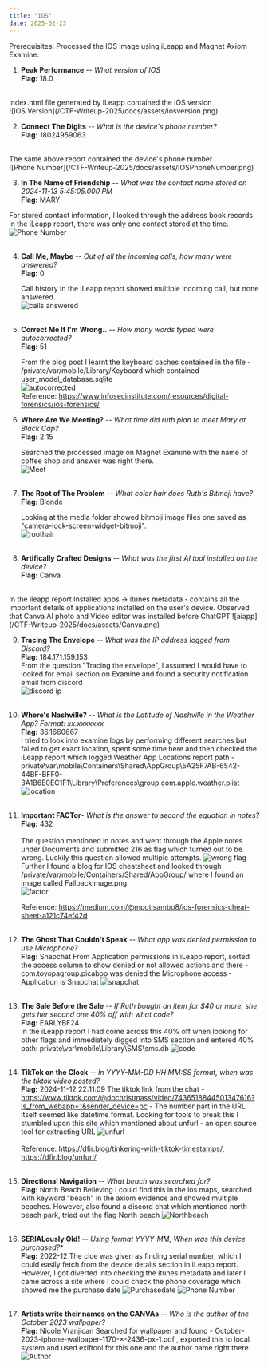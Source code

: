 ```yaml
---
title: "IOS"
date: 2025-02-23
---
```


Prerequisites:
Processed the IOS image using iLeapp and Magnet Axiom Examine.

1. **Peak Performance** -- *What version of IOS* <br/>
**Flag:** 18.0  
<br/>
index.html file generated by iLeapp contained the iOS version <br/>
![IOS Version](/CTF-Writeup-2025/docs/assets/iosversion.png)
<br/>

2. **Connect The Digits** -- *What is the device's phone number?*<br/>
**Flag:** 18024959063
<br/>
The same above report contained the device's phone number<br/>
![Phone Number](/CTF-Writeup-2025/docs/assets/IOSPhoneNumber.png)  
<br/>

3. **In The Name of Friendship** -- *What was the contact name stored on 2024-11-13 5:45:05.000 PM*<br/>
**Flag:** MARY<br/>
 
 For stored contact information, I looked through the address book records in the iLeapp report, there was only one contact stored at the time.<br/>
 ![Phone Number](/CTF-Writeup-2025/docs/assets/IOSPhoneNumber.png)  
 <br/>  
 
4. **Call Me, Maybe** -- *Out of all the incoming calls, how many were answered?*<br/>
   **Flag:** 0<br/>

   Call history in the iLeapp report showed multiple incoming call, but none answered.<br/>
   ![calls answered](/CTF-Writeup-2025/docs/assets/callme.png)  
   <br/>
   
5. **Correct Me If I'm Wrong..** -- *How many words typed were autocorrected?*<br/>
   **Flag:** 51<br/>

   From the blog post I learnt the keyboard caches contained in the file - /private/var/mobile/Library/Keyboard which contained user_model_database.sqlite<br/>
   ![autocorrected](/CTF-Writeup-2025/docs/assets/autocorrected.png)  
   Reference: https://www.infosecinstitute.com/resources/digital-forensics/ios-forensics/ 
   <br/>
   
6. **Where Are We Meeting?** -- *What time did ruth plan to meet Mary at Black Cap?*  
    **Flag:** 2:15

   Searched the processed image on Magnet Examine with the name of coffee shop and answer was right there.  
   ![Meet](/CTF-Writeup-2025/docs/assets/blackcapmeet.png)  
   <br/>
   
7. **The Root of The Problem** -- *What color hair does Ruth's Bitmoji have?*   
   **Flag:** Blonde

    Looking at the media folder showed bitmoji image files one saved as "camera-lock-screen-widget-bitmoji".  
    ![roothair](/CTF-Writeup-2025/docs/assets/bitmojiblonde.png)  
   <br/>
   
8. **Artifically Crafted Designs** -- *What was the first AI tool installed on the device?*  
    **Flag:** Canva
</br>
    In the ileapp report Installed apps -> itunes metadata - contains all the important details of applications installed on the user's device. Observed that Canva AI photo and Video editor was installed before ChatGPT  
    ![aiapp](/CTF-Writeup-2025/docs/assets/Canva.png)  
    <br/>
    
9. **Tracing The Envelope** -- *What was the IP address logged from Discord?*  
    **Flag:** 184.171.159.153
    </br>
    From the question "Tracing the envelope", I assumed I would have to looked for email section on Examine and found a security notification email from discord  
    ![discord ip](/CTF-Writeup-2025/docs/assets/discordloginIP.png)  
    <br/>
    
10. **Where's Nashville?** -- *What is the Latitude of Nashville in the Weather App? Format: xx.xxxxxxx*  
    **Flag:** 36.1660667  
    I tried to look into examine logs by performing different searches but failed to get exact location, spent some time here and then checked the iLeapp report which logged Weather App Locations report
    path - private\var\mobile\Containers\Shared\AppGroup\5A25F7AB-6542-44BF-BFF0-3A1B6E0EC1F1\Library\Preferences\group.com.apple.weather.plist  
    ![location](/CTF-Writeup-2025/docs/assets/locationnashville.png)  
    <br/>
    
11. **Important FACTor**- *What is the answer to second the equation in notes?*  
    **Flag:** 432  
    <br/>
    The question mentioned in notes and went through the Apple notes under Documents and submitted 216 as flag which turned out to be wrong. Luckily this question allowed multiple attempts.
    ![wrong flag](/CTF-Writeup-2025/docs/assets/factor1.png)  
    Further I found a blog for IOS cheatsheet and looked through /private/var/mobile/Containers/Shared/AppGroup/ where I found an image called Fallbackimage.png  
    ![factor](/CTF-Writeup-2025/docs/assets/factor2.png)  
        
    Reference: https://medium.com/@mpotisambo8/ios-forensics-cheat-sheet-a121c74ef42d   
    <br/>
    
13. **The Ghost That Couldn't Speak** -- *What app was denied permission to use Microphone?*  
    **Flag:** Snapchat
    From Application permissions in iLeapp report, sorted the access column to show denied or not allowed actions and there - com.toyopagroup.picaboo was denied the Microphone access - Application is Snapchat
    ![snapchat](/CTF-Writeup-2025/docs/assets/snapchat.png)   
    <br/>
    
14. **The Sale Before the Sale** -- *If Ruth bought an item for $40 or more, she gets her second one 40% off with what code?*    
    **Flag:** EARLYBF24  
    In the iLeapp report I had come across this 40% off when looking for other flags and immediately digged into SMS section and entered 40% 
    path: private\var\mobile\Library\SMS\sms.db
    ![code](/CTF-Writeup-2025/docs/assets/earlybf.png)  
    <br/>
    
15. **TikTok on the Clock** -- *In YYYY-MM-DD HH:MM:SS format, when was the tiktok video posted?*  
    **Flag:** 2024-11-12 22:11:09
    The tiktok link from the chat - https://www.tiktok.com/@dochristmass/video/7436518844501347616?is_from_webapp=1&sender_device=pc - The number part in the URL itself seemed like datetime format. Looking for tools to break this I stumbled upon this site which mentioned about unfurl - an open source tool for extracting URL
    ![unfurl](/CTF-Writeup-2025/docs/assets/unfurl.png)  
    <br/>Reference: https://dfir.blog/tinkering-with-tiktok-timestamps/, https://dfir.blog/unfurl/  
    <br/>
    
16. **Directional Navigation** -- *What beach was searched for?*  
    **Flag:**  North Beach
    Believing I could find this in the ios maps, searched with keyword "beach" in the axiom evidence and showed multiple beaches. However, also found a discord chat which mentioned north beach park, tried out the flag North beach
    ![Northbeach](/CTF-Writeup-2025/docs/assets/northbeach.png)  
    <br/>
    
17. **SERIALously Old!** -- *Using format YYYY-MM, When was this device purchased?**  
    **Flag:**  2022-12
    The clue was given as finding serial number, which I could easily fetch from the device details section in iLeapp report. However, I got diverted into checking the itunes metadata and later I came across a site where I could check the phone coverage which showed me the purchase date
     ![Purchasedate](/CTF-Writeup-2025/docs/assets/serialnumber1.png)   ![Phone Number](/CTF-Writeup-2025/docs/assets/purchasedate.png)  
    <br/>
    
18. **Artists write their names on the CANVAs** -- *Who is the author of the October 2023 wallpaper?*    
    **Flag:** Nicole Vranjican
    Searched for wallpaper and found - October-2023-iphone-wallpaper-1170-×-2436-px-1.pdf , exported this to local system and used exiftool for this one and the author name right there.
    ![Author](/CTF-Writeup-2025/docs/assets/nicole.png)  

